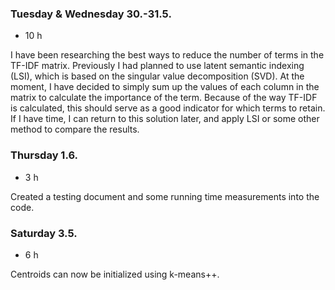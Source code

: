 ### Tuesday & Wednesday 30.-31.5.
- 10 h

I have been researching the best ways to reduce the number of terms in the TF-IDF matrix. Previously I had planned to use latent semantic indexing (LSI), which is based on the singular value decomposition (SVD). At the moment, I have decided to simply sum up the values of each column in the matrix to calculate the importance of the term. Because of the way TF-IDF is calculated, this should serve as a good indicator for which terms to retain. If I have time, I can return to this solution later, and apply LSI or some other method to compare the results.

### Thursday 1.6.
- 3 h

Created a testing document and some running time measurements into the code.

### Saturday 3.5.
- 6 h

Centroids can now be initialized using k-means++.
